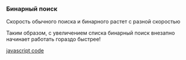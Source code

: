 <h3>Бинарный поиск</h3>
<p>Скорость обычного поиска и бинарного растет с разной скоростью</p>
<p>Таким образом, с увеличением списка бинарный поиск внезапно начинает работать гораздо быстрее!</p>
<a href="https://github.com/teekirienkov/EducationJS/blob/master/Algorithms/Introduction/binarySearch.js">javascript code</a>

